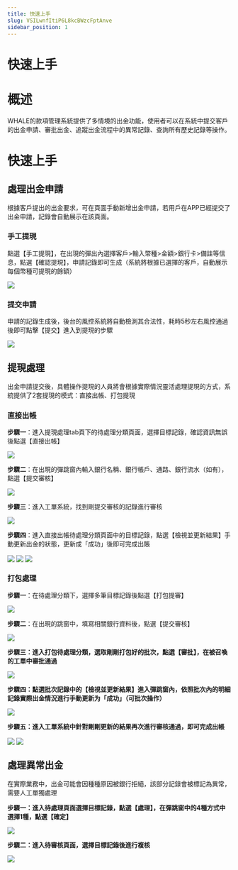 ```yaml
---
title: 快速上手
slug: VSILwnfItiP6L8kcBWzcFptAnve
sidebar_position: 1
---
```



# 快速上手

# 概述

WHALE的款項管理系統提供了多情境的出金功能，使用者可以在系統中提交客戶的出金申請、審批出金、追蹤出金流程中的異常記錄、查詢所有歷史記錄等操作。

# 快速上手

## 處理出金申請

根據客戶提出的出金要求，可在頁面手動新增出金申請，若用戶在APP已經提交了出金申請，記錄會自動展示在該頁面。

### 手工提現

點選【手工提現】，在出現的彈出內選擇客戶&gt;輸入幣種&gt;金額&gt;銀行卡&gt;備註等信息，點選【確認提現】，申請記錄即可生成（系統將根據已選擇的客戶，自動展示每個幣種可提現的餘額）

<img src="/assets/Aq1JboRjroTAM4x0h3GcVnpBnNg.png" src-width="3340" src-height="1764" align="center"/>

### 提交申請

申請的記錄生成後，後台的風控系統將自動檢測其合法性，耗時5秒左右風控通過後即可點擊【提交】進入到提現的步驟

<img src="/assets/LUcTbyfK5oXAvsxaRN6csMYqnad.png" src-width="3322" src-height="1692" align="center"/>

## 提現處理

出金申請提交後，具體操作提現的人員將會根據實際情況靈活處理提現的方式，系統提供了2套提現的模式：直接出帳、打包提現

### 直接出帳

**步驟一**：進入提現處理tab頁下的待處理分類頁面，選擇目標記錄，確認資訊無誤後點選【直接出帳】

<img src="/assets/P3bibjGXxo2tRYxB6U1cAJc4nrc.png" src-width="3310" src-height="1716" align="center"/>

**步驟二**：在出現的彈跳窗內輸入銀行名稱、銀行帳戶、通路、銀行流水（如有），點選【提交審核】

<img src="/assets/ROgZbn9cMosrZNx2KbrcKnRunDb.png" src-width="3326" src-height="1776" align="center"/>

**步驟三**：進入工單系統，找到剛提交審核的記錄進行審核

<img src="/assets/MXI1b4TcUoVXkhxUeW0ceaxtndb.png" src-width="3824" src-height="1848" align="center"/>

**步驟四**：進入直接出帳待處理分類頁面中的目標記錄，點選【檢視並更新結果】手動更新出金的狀態，更新成「成功」後即可完成出賬

<img src="/assets/IpTsbedS3ot6bsxwXYtcjX7WnUh.png" src-width="3320" src-height="1020" align="center"/>

<img src="/assets/Oh6Kb49PooUNt9x80BBc5u9nnph.png" src-width="3316" src-height="1728" align="center"/>

<img src="/assets/UTKIbXpBYoBYHKxd3dhcczGEn7f.png" src-width="3324" src-height="592" align="center"/>

### 打包處理

**步驟一**：在待處理分類下，選擇多筆目標記錄後點選【打包提審】

<img src="/assets/SsCybNzIvoso8hxGqnAcEUSjnCe.png" src-width="3298" src-height="1470" align="center"/>

**步驟二**：在出現的跳窗中，填寫相關銀行資料後，點選【提交審核】

<img src="/assets/JOYtbKzqGo14jKxpSyXcrYcyn8e.png" src-width="3318" src-height="1760" align="center"/>

**步驟三：進入打包待處理分類，選取剛剛打包好的批次，點選【審批】，在被召喚的工單中審批通過**

<img src="/assets/B2w3bM3T8o5866xyHAPc56xsnGe.png" src-width="3304" src-height="1024" align="center"/>

**步驟四：點選批次記錄中的【檢視並更新結果】進入彈跳窗內，依照批次內的明細記錄實際出金情況進行手動更新为「成功」（可批次操作）**

<img src="/assets/TCNlbkuaioHyRix5pqVcMXYTnlh.png" src-width="3318" src-height="1764" align="center"/>

**步驟五：進入工單系統中針對剛剛更新的結果再次進行審核通過，即可完成出帳**

<img src="/assets/X8QJbJMBqohOYaxzDfdcPSZJnvb.png" src-width="3808" src-height="1868" align="center"/>

<img src="/assets/FiujbaVsXoIwGkxkIqpchWqZnUg.png" src-width="3306" src-height="1686" align="center"/>

## 處理異常出金

在實際業務中，出金可能會因種種原因被銀行拒絕，該部分記錄會被標記為異常，需要人工單獨處理

**步驟一：進入待處理頁面選擇目標記錄，點選【處理】，在彈跳窗中的4種方式中選擇1種，點選【確定】**

<img src="/assets/XlR7b1WZYoMiR3xZdvjcutWrnTf.png" src-width="3322" src-height="1696" align="center"/>

**步驟二：進入待審核頁面，選擇目標記錄後進行複核**

<img src="/assets/IckcbV6CYomj0ZxQLJJc7p7sntf.png" src-width="3288" src-height="1218" align="center"/>

